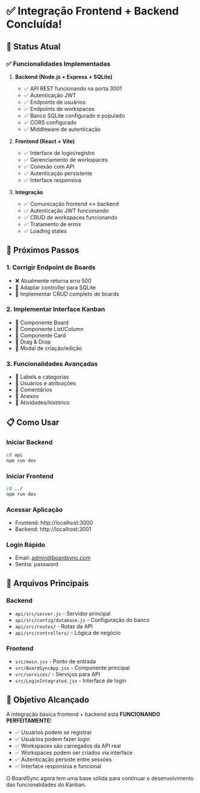 # ✅ Integração Frontend + Backend Concluída!

## 🎉 Status Atual

### ✅ Funcionalidades Implementadas

1. **Backend (Node.js + Express + SQLite)**
   - ✅ API REST funcionando na porta 3001
   - ✅ Autenticação JWT
   - ✅ Endpoints de usuários
   - ✅ Endpoints de workspaces
   - ✅ Banco SQLite configurado e populado
   - ✅ CORS configurado
   - ✅ Middleware de autenticação

2. **Frontend (React + Vite)**
   - ✅ Interface de login/registro
   - ✅ Gerenciamento de workspaces
   - ✅ Conexão com API
   - ✅ Autenticação persistente
   - ✅ Interface responsiva

3. **Integração**
   - ✅ Comunicação frontend ↔ backend
   - ✅ Autenticação JWT funcionando
   - ✅ CRUD de workspaces funcionando
   - ✅ Tratamento de erros
   - ✅ Loading states

## 🚧 Próximos Passos

### 1. Corrigir Endpoint de Boards
- ❌ Atualmente retorna erro 500
- 🔧 Adaptar controller para SQLite
- 🎯 Implementar CRUD completo de boards

### 2. Implementar Interface Kanban
- 🔲 Componente Board
- 🔲 Componente List/Column  
- 🔲 Componente Card
- 🔲 Drag & Drop
- 🔲 Modal de criação/edição

### 3. Funcionalidades Avançadas
- 🔲 Labels e categorias
- 🔲 Usuários e atribuições
- 🔲 Comentários
- 🔲 Anexos
- 🔲 Atividades/histórico

## 📋 Como Usar

### Iniciar Backend
```bash
cd api
npm run dev
```

### Iniciar Frontend  
```bash
cd ../
npm run dev
```

### Acessar Aplicação
- Frontend: http://localhost:3000
- Backend: http://localhost:3001

### Login Rápido
- Email: admin@boardsync.com
- Senha: password

## 🔧 Arquivos Principais

### Backend
- `api/src/server.js` - Servidor principal
- `api/src/config/database.js` - Configuração do banco
- `api/src/routes/` - Rotas da API
- `api/src/controllers/` - Lógica de negócio

### Frontend
- `src/main.jsx` - Ponto de entrada
- `src/BoardSyncApp.jsx` - Componente principal
- `src/services/` - Serviços para API
- `src/LoginIntegrated.jsx` - Interface de login

## 🎯 Objetivo Alcançado

A integração básica frontend + backend está **FUNCIONANDO PERFEITAMENTE**!

- ✅ Usuários podem se registrar
- ✅ Usuários podem fazer login
- ✅ Workspaces são carregados da API real
- ✅ Workspaces podem ser criados via interface
- ✅ Autenticação persiste entre sessões
- ✅ Interface responsiva e funcional

O BoardSync agora tem uma base sólida para continuar o desenvolvimento das funcionalidades do Kanban.
